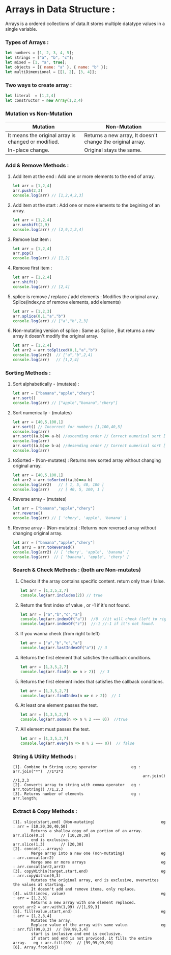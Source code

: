 <h1>Arrays in Data Structure :</h1>

Arrays is a ordered collections of data.It stores multiple datatype values in a single variable.

<h3>Types of Arrays :</h3>

```js
let numbers = [1, 2, 3, 4, 5];
let strings = ["a", "b", "c"];
let mixed = [1, "a", true];
let objects = [{ name: "a" }, { name: "b" }];
let multiDimensional = [[1, 2], [3, 4]];
```
<h3>Two ways to create array :</h3>

```js
let literal  = [1,2,4]
let constructor = new Array(1,2,4)
```

<h3>Mutation vs Non-Mutation</h3>

<table>
  <thead>
    <tr>
      <th>Mutation</th>
      <th>Non-Mutation</th>
    </tr>
  </thead>
  <tbody>
    <tr>
      <td>It means the original array is changed or modified.</td>
      <td>Returns a new array, It doesn't change the original array.</td>
    </tr>
    <tr>
      <td>In-place change.</td>
      <td>Original stays the same.</td>
    </tr>
  </tbody>
</table>

<h3>Add & Remove Methods :</h3>

<ol>
<li>Add item at the end : Add one or more elements to the end of array.</li>
            
```js
let arr = [1,2,4]
arr.push(2,3)
console.log(arr) // [1,2,4,2,3]
```
<li>Add item at the start : Add one or more elements to the begining of an array.</li>

```js
let arr = [1,2,4]
arr.unshift(2,9)
console.log(arr) // [2,9,1,2,4]
```

<li>Remove last item :</li>

```js
let arr = [1,2,4]
arr.pop()
console.log(arr) // [1,2]
```
<li>Remove first item :</li>

```js
let arr = [1,2,4]
arr.shift()
console.log(arr) // [2,4]
```
<li>splice is remove / replace / add elements : Modifies the original array. Splice(index,no of remove elements, add elements)</li>

```js
let arr = [1,2,3]
arr.splice(0,1,"a","b")
console.log(arr) // ["a","b",2,3]
```

<li>Non-mutating version of splice : Same as Splice , But returns a new array it doesn't modify the original array.</li>

```js
let arr = [1,2,4]
let arr2 = arr.toSpliced(0,1,"a","b")
console.log(arr2)  // ["a","b",2,4]
console.log(arr)   // [1,2,4]
```
</ol>

<h3>Sorting Methods :</h3>

<ol>
<li>Sort alphabetically - (mutates) :</li>
            
```js
let arr = ["banana","apple","chery"]
arr.sort() 
console.log(arr) // ["apple","banana","chery"]
```
<li>Sort numerically - (mutates)</li>
            
```js
let arr = [40,5,100,1] 
arr.sort() // Incorrect for numbers [1,100,40,5]
console.log(arr)
arr.sort((a,b)=> a-b) //ascending order // Correct numerical sort [1,5,40,100]
console.log(arr)
arr.sort((a,b)=> b-a) //desending order // Correct numerical sort [100,40,5,1]
console.log(arr)
```
<li>toSorted - (Non-mutates) : Returns new sorted array without changing original array.</li>
            
```js
let arr = [40,5,100,1]
let arr2 = arr.toSorted((a,b)=>a-b)
console.log(arr2)   // [ 1, 5, 40, 100 ]
console.log(arr)    // [ 40, 5, 100, 1 ]
```
<li>Reverse array - (mutates)</li>
            
```js
let arr = ["banana","apple","chery"]
arr.reverse()
console.log(arr) // [ 'chery', 'apple', 'banana' ]
```

<li>Reverse array - (Non-mutates) : Returns new reversed array without changing original array.</li>
            
```js
let arr = ["banana","apple","chery"]
let arr2 = arr.toReversed()
console.log(arr2) // [ 'chery', 'apple', 'banana' ]
console.log(arr)  // [ 'banana', 'apple', 'chery' ]
```

<h3>Search & Check Methods : (both are Non-mutates)</h3>
<ol>
<li>Checks if the array contains specific content. return only true / false.</li>
            
```js
let arr = [1,3,5,2,7]
console.log(arr.includes(2)) // true
```
<li>Return the first index of value , or -1 if it's not found.</li>
            
```js
let arr = ["a","b","c","a"]
console.log(arr.indexOf("a"))  //0  //it will check (left to right).
console.log(arr.indexOf("z"))  //-1 //-1 if it's not found.
```
<li>If you wanna check (from right to left)</li>
            
```js
let arr = ["a","b","c","a"]
console.log(arr.lastIndexOf("a")) // 3
```
<li>Returns the first element that satisfies the callback conditions.</li>
            
```js
let arr = [1,3,5,2,7]
console.log(arr.find(n => n > 2))  // 3
```
<li>Returns the first element index that satisfies the callback conditions.</li>
            
```js
let arr = [1,3,5,2,7]
console.log(arr.findIndex(n => n > 2))  // 1
```
<li>At least one element passes the test.</li>
            
```js
let arr = [1,3,5,2,7]
console.log(arr.some(n => n % 2 === 0))  //true
```
<li>All element must passes the test.</li>
            
```js
let arr = [1,3,5,2,7]
console.log(arr.every(n => n % 2 === 0))  // false
```
</ol>

<h3>String & Utility Methods :</h3>

    [1]. Combine to String using sperator               eg : arr.join("*")  //1*2*3
                                                             arr.join()     //1,2,3
    [2]. Converts array to string with comma operator   eg : arr.toString() //1,2,3
    [3]. Returns number of elements                     eg : arr.length;

<h3>Extract & Copy Methods :</h3>

    [1]. slice(start,end) (Non-mutating)                             eg : arr = [10,20,30,40,50]
            Returns a shallow copy of an portion of an array.             arr.slice(0,3)       // [10,20,30]
            end is exclusive.                                             arr.slice(1,3)       // [20,30]
    [2]. concat(...arrays) 
            Merge array into a new one (non-mutating)                eg : arr.concat(arr2)
            Merge one or more arrays                                 eg : arr.concat(arr2,arr3)
    [3]. copyWithin(target,start,end)                                eg : arr.copyWithin(0,3)
            Mutates the original array, end is exclusive, overwrites the values at starting.
            It doesn't add and remove items, only replace.
    [4]. with(index, value)                                          eg : arr = [1,2,3]
            Returns a new array with one element replaced.                const arr2 = arr.with(1,99) //[1,99,3]
    [5]. fill(value,start,end)                                       eg : arr = [1,2,3,4]
            Mutates the array.                                        
            Replace value of the array with same value.              eg : arr.fil(99,0,2)  // [99,99,3,4]
            start is inclusive and end is exclusive.
            if start and end is not provided, it fills the entire array.   eg : arr.fill(99)  // [99,99,99,99]
    [6]. Array.from(obj)